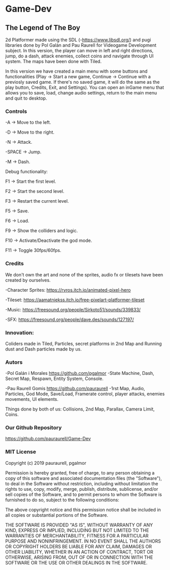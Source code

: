 ﻿# Game-Dev

## The Legend of The Boy

2d Platformer made using the SDL (-https://www.libsdl.org/) and pugi libraries done by Pol Galán and Pau Raurell for Videogame Development subject.
In this version, the player can move in left and right directions, jump, do a dash, attack enemies, collect coins and navigate through UI system.
The maps have been done with Tiled.

In this version we have created a main menu with some buttons and functionalities (Play -> Start a new game, Continue -> Continue with a previosly saved game. If there's no saved game, it will do the same as the play button, Credits, Exit, and Settings).
You can open an inGame menu that allows you to save, load, change audio settings, return to the main menu and quit to desktop.

### Controls

-A -> Move to the left.

-D -> Move to the right.

-N -> Attack.

-SPACE -> Jump.

-M -> Dash.

Debug functionality:

F1 -> Start the first level.

F2 -> Start the second level.

F3 -> Restart the current level.

F5 -> Save.

F6 -> Load.

F9 -> Show the colliders and logic.

F10 -> Activate/Deactivate the god mode.

F11 -> Toggle 30fps/60fps.

### Credits

We don't own the art and none of the sprites, audio fx or tilesets have been created by ourselves. 

-Character Sprites: https://rvros.itch.io/animated-pixel-hero

-Tileset: https://aamatniekss.itch.io/free-pixelart-platformer-tileset

-Music: https://freesound.org/people/Sirkoto51/sounds/339833/

-SFX: https://freesound.org/people/dave.des/sounds/127197/

### Innovation: 
Coliders made in Tiled, Particles, secret platforms in 2nd Map and Running dust and Dash particles made by us.

### Autors
-Pol Galán i Morales
https://github.com/pgalmor
-State Machine, Dash, Secret Map, Respawn, Entity System, Console.

-Pau Raurell Gomis
https://github.com/pauraurell
-1rst Map, Audio, Particles, God Mode, Save/Load, Framerate control, player attacks, enemies movements, UI elements.

Things done by both of us: Collisions, 2nd Map, Parallax, Camera Limit, Coins.

### Our Github Repository
https://github.com/pauraurell/Game-Dev

### MIT License

Copyright (c) 2019 pauraurell, pgalmor

Permission is hereby granted, free of charge, to any person obtaining a copy of this software
 and associated documentation files (the "Software"), to deal in the Software without restriction,
 including without limitation the rights to use, copy, modify, merge, publish, distribute, sublicense,
 and/or sell copies of the Software, and to permit persons to whom the Software is furnished to do so,
 subject to the following conditions:

The above copyright notice and this permission notice shall be included in all copies or
substantial portions of the Software.

THE SOFTWARE IS PROVIDED "AS IS", WITHOUT WARRANTY OF ANY KIND, EXPRESS OR IMPLIED,
 INCLUDING BUT NOT LIMITED TO THE WARRANTIES OF MERCHANTABILITY, FITNESS FOR A PARTICULAR PURPOSE AND NONINFRINGEMENT.
 IN NO EVENT SHALL THE AUTHORS OR COPYRIGHT HOLDERS BE LIABLE FOR ANY CLAIM, DAMAGES OR OTHER LIABILITY,
 WHETHER IN AN ACTION OF CONTRACT, TORT OR OTHERWISE, ARISING FROM, OUT OF OR IN CONNECTION WITH THE SOFTWARE
 OR THE USE OR OTHER DEALINGS IN THE SOFTWARE.
